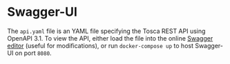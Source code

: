 # Swagger-UI
The `api.yaml` file is an YAML file specifying the Tosca REST API using OpenAPI 3.1.
To view the API, either load the file into the online [Swagger editor](https://editor.swagger.io/)
(useful for modifications), or run `docker-compose up` to host Swagger-UI on port `8080`.  
